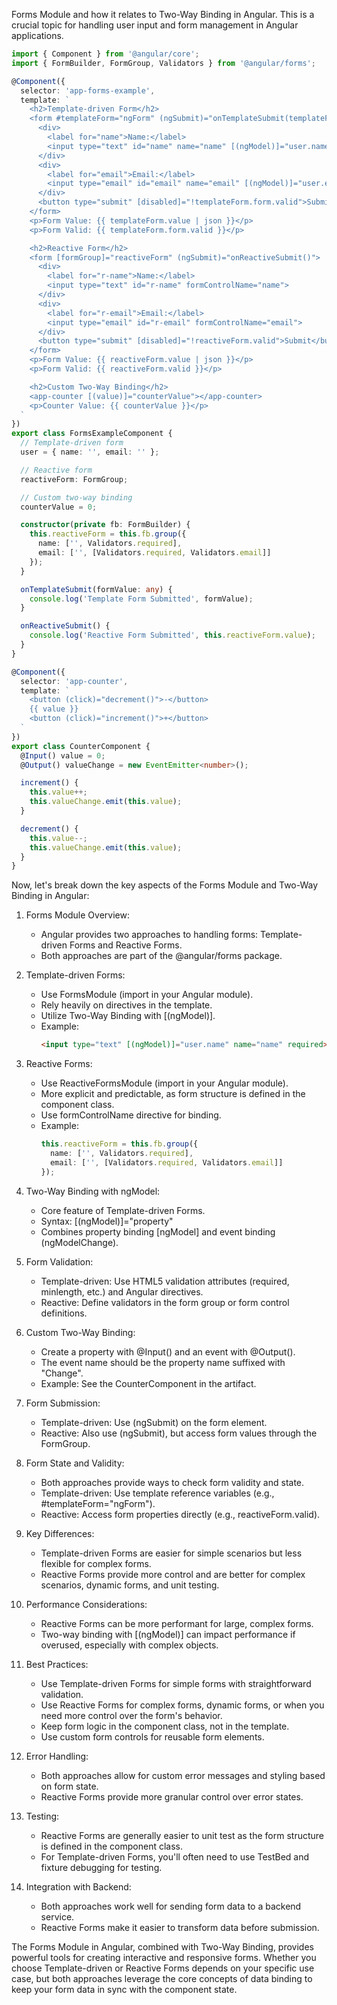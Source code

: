 Forms Module and how it relates to Two-Way Binding in Angular. This is a crucial topic for handling user input and form management in Angular applications.



```typescript
import { Component } from '@angular/core';
import { FormBuilder, FormGroup, Validators } from '@angular/forms';

@Component({
  selector: 'app-forms-example',
  template: `
    <h2>Template-driven Form</h2>
    <form #templateForm="ngForm" (ngSubmit)="onTemplateSubmit(templateForm.value)">
      <div>
        <label for="name">Name:</label>
        <input type="text" id="name" name="name" [(ngModel)]="user.name" required>
      </div>
      <div>
        <label for="email">Email:</label>
        <input type="email" id="email" name="email" [(ngModel)]="user.email" required email>
      </div>
      <button type="submit" [disabled]="!templateForm.form.valid">Submit</button>
    </form>
    <p>Form Value: {{ templateForm.value | json }}</p>
    <p>Form Valid: {{ templateForm.form.valid }}</p>

    <h2>Reactive Form</h2>
    <form [formGroup]="reactiveForm" (ngSubmit)="onReactiveSubmit()">
      <div>
        <label for="r-name">Name:</label>
        <input type="text" id="r-name" formControlName="name">
      </div>
      <div>
        <label for="r-email">Email:</label>
        <input type="email" id="r-email" formControlName="email">
      </div>
      <button type="submit" [disabled]="!reactiveForm.valid">Submit</button>
    </form>
    <p>Form Value: {{ reactiveForm.value | json }}</p>
    <p>Form Valid: {{ reactiveForm.valid }}</p>

    <h2>Custom Two-Way Binding</h2>
    <app-counter [(value)]="counterValue"></app-counter>
    <p>Counter Value: {{ counterValue }}</p>
  `
})
export class FormsExampleComponent {
  // Template-driven form
  user = { name: '', email: '' };

  // Reactive form
  reactiveForm: FormGroup;

  // Custom two-way binding
  counterValue = 0;

  constructor(private fb: FormBuilder) {
    this.reactiveForm = this.fb.group({
      name: ['', Validators.required],
      email: ['', [Validators.required, Validators.email]]
    });
  }

  onTemplateSubmit(formValue: any) {
    console.log('Template Form Submitted', formValue);
  }

  onReactiveSubmit() {
    console.log('Reactive Form Submitted', this.reactiveForm.value);
  }
}

@Component({
  selector: 'app-counter',
  template: `
    <button (click)="decrement()">-</button>
    {{ value }}
    <button (click)="increment()">+</button>
  `
})
export class CounterComponent {
  @Input() value = 0;
  @Output() valueChange = new EventEmitter<number>();

  increment() {
    this.value++;
    this.valueChange.emit(this.value);
  }

  decrement() {
    this.value--;
    this.valueChange.emit(this.value);
  }
}

```

Now, let's break down the key aspects of the Forms Module and Two-Way Binding in Angular:

1. Forms Module Overview:
   - Angular provides two approaches to handling forms: Template-driven Forms and Reactive Forms.
   - Both approaches are part of the @angular/forms package.

2. Template-driven Forms:
   - Use FormsModule (import in your Angular module).
   - Rely heavily on directives in the template.
   - Utilize Two-Way Binding with [(ngModel)].
   - Example:
     ```html
     <input type="text" [(ngModel)]="user.name" name="name" required>
     ```

3. Reactive Forms:
   - Use ReactiveFormsModule (import in your Angular module).
   - More explicit and predictable, as form structure is defined in the component class.
   - Use formControlName directive for binding.
   - Example:
     ```typescript
     this.reactiveForm = this.fb.group({
       name: ['', Validators.required],
       email: ['', [Validators.required, Validators.email]]
     });
     ```

4. Two-Way Binding with ngModel:
   - Core feature of Template-driven Forms.
   - Syntax: [(ngModel)]="property"
   - Combines property binding [ngModel] and event binding (ngModelChange).

5. Form Validation:
   - Template-driven: Use HTML5 validation attributes (required, minlength, etc.) and Angular directives.
   - Reactive: Define validators in the form group or form control definitions.

6. Custom Two-Way Binding:
   - Create a property with @Input() and an event with @Output().
   - The event name should be the property name suffixed with "Change".
   - Example: See the CounterComponent in the artifact.

7. Form Submission:
   - Template-driven: Use (ngSubmit) on the form element.
   - Reactive: Also use (ngSubmit), but access form values through the FormGroup.

8. Form State and Validity:
   - Both approaches provide ways to check form validity and state.
   - Template-driven: Use template reference variables (e.g., #templateForm="ngForm").
   - Reactive: Access form properties directly (e.g., reactiveForm.valid).

9. Key Differences:
   - Template-driven Forms are easier for simple scenarios but less flexible for complex forms.
   - Reactive Forms provide more control and are better for complex scenarios, dynamic forms, and unit testing.

10. Performance Considerations:
    - Reactive Forms can be more performant for large, complex forms.
    - Two-way binding with [(ngModel)] can impact performance if overused, especially with complex objects.

11. Best Practices:
    - Use Template-driven Forms for simple forms with straightforward validation.
    - Use Reactive Forms for complex forms, dynamic forms, or when you need more control over the form's behavior.
    - Keep form logic in the component class, not in the template.
    - Use custom form controls for reusable form elements.

12. Error Handling:
    - Both approaches allow for custom error messages and styling based on form state.
    - Reactive Forms provide more granular control over error states.

13. Testing:
    - Reactive Forms are generally easier to unit test as the form structure is defined in the component class.
    - For Template-driven Forms, you'll often need to use TestBed and fixture debugging for testing.

14. Integration with Backend:
    - Both approaches work well for sending form data to a backend service.
    - Reactive Forms make it easier to transform data before submission.

The Forms Module in Angular, combined with Two-Way Binding, provides powerful tools for creating interactive and responsive forms. Whether you choose Template-driven or Reactive Forms depends on your specific use case, but both approaches leverage the core concepts of data binding to keep your form data in sync with the component state.
